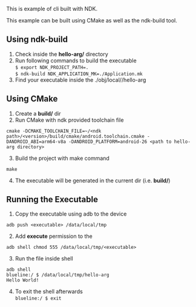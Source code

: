 This is example of cli built with NDK.

This example can be built using CMake as well as the ndk-build tool.

Using ndk-build 
---------------
1. Check inside the **hello-arg/** directory 
2. Run following commands to build the executable   
    `$ export NDK_PROJECT_PATH=.`  
    `$ ndk-build NDK_APPLICATION_MK=./Application.mk`
3. Find your executable inside the ./obj/local/<arch>/hello-arg 


Using CMake
---------------
1. Create a **build/** dir  
2. Run CMake with ndk provided toolchain file  
```
cmake -DCMAKE_TOOLCHAIN_FILE=~/<ndk path>/<version>/build/cmake/android.toolchain.cmake -DANDROID_ABI=arm64-v8a -DANDROID_PLATFORM=android-26 <path to hello-arg directory>
```


3. Build the project with make command  
```
make
```

4. The executable will be generated in the current dir (i.e. **build/**)


Running the Executable
-----------------------     
1. Copy the executable using adb to the device  
```
adb push <executable> /data/local/tmp
```  

2. Add **execute** permission to the <executable>  
```
adb shell chmod 555 /data/local/tmp/<executable>
```  

3. Run the file inside shell  
```
adb shell
blueline:/ $ /data/local/tmp/hello-arg
Hello World!
```
4. To exit the shell afterwards  
`blueline:/ $ exit`



